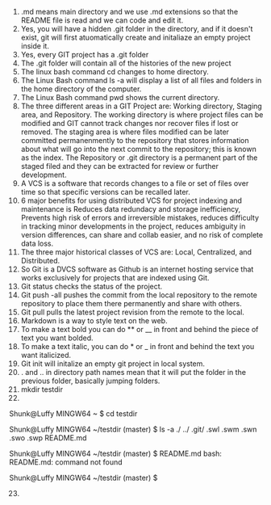 1. .md means main directory and we use .md extensions so that the README file is read and we can code and edit it. 
2. Yes, you will have a hidden .git folder in the directory, and if it doesn't exist, git will first atuomatically create and initaliaze an empty project inside it.  
3. Yes, every GIT project has a .git folder  
4. The .git folder will contain all of the histories of the new project  
5. The linux bash command cd changes to home directory.
6. The Linux Bash command ls -a will display a list of all files and folders in the home directory of the computer.
7. The Linux Bash command pwd shows the current directory.
8. The three different areas in a GIT Project are: Working directory, Staging area, and Repository. The working directory is where project files can be modified and GIT cannot track changes nor recover files if lost or removed. The staging area is where files modified can be later committed permanenmently to the repository that stores information about what will go into the next commit to the repository; this is known as the index. The Repository or .git directory is a permanent part of the staged filed and they can be extracted for review or further development.
9. A VCS is a software that records changes to a file or set of files over time so that specific versions can be recalled later.
10. 6 major benefits for using distributed VCS for project indexing and maintenance is Reduces data redundacy and storage inefficiency, Prevents high risk of errors and irreversible mistakes, reduces difficulty in tracking minor developments in the project, reduces ambiguity in version differences, can share and collab easier, and no risk of complete data loss.
11.  The three major historical classes of VCS are: Local, Centralized, and Distributed.
12.  So Git is a DVCS software as Github is an internet hosting service that works exclusively for projects that are indexed using Git.
13.  Git status checks the status of the project.
14.  Git push -all pushes the commit from the local repository to the remote repository to place them there permanently and share with others.
15.  Git pull pulls the latest project revision from the remote to the local.
16.  Markdown is a way to style text on the web.
17.  To make a text bold you can do ** or __ in front and behind the piece of text you want bolded.
18.  To make a text italic, you can do * or _ in front and behind the text you want italicized.
19.  Git init will initalize an empty git project in local system.
20.  . and .. in directory path names mean that it will put the folder in the previous folder, basically jumping folders.
21.  mkdir testdir
22.  
Shunk@Luffy MINGW64 ~
$ cd testdir

Shunk@Luffy MINGW64 ~/testdir (master)
$ ls -a
./  ../  .git/  .swl  .swm  .swn  .swo  .swp  README.md

Shunk@Luffy MINGW64 ~/testdir (master)
$ README.md
bash: README.md: command not found

Shunk@Luffy MINGW64 ~/testdir (master)
$

23.  
